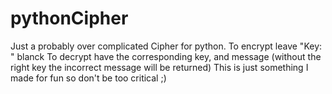 # pythonCipher
Just a probably over complicated Cipher for python. 
To encrypt leave "Key: " blanck
To decrypt have the corresponding key, and message (without the right key the incorrect message will be returned)
This is just something I made for fun so don't be too critical ;)
